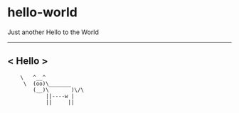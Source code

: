 # hello-world
Just another Hello to the World

 _______
< Hello >
 -------
        \   ^__^
         \  (oo)\_______
            (__)\       )\/\
                ||----w |
                ||     ||
